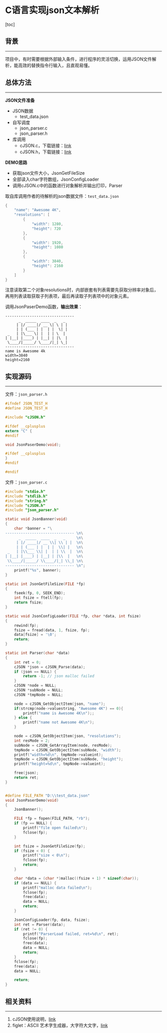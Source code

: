 

# C语言实现json文本解析

[toc]

## 背景

----

项目中，有时需要根据外部输入条件，进行程序的灵活切换，运用JSON文件解析，能高效的替换指令行输入，且直观易懂。

## 总体方法

----

**JSON文件准备**

- JSON数据
  - test_data.json
- 自写调度
  - json_parser.c
  - json_parser.h
- 库调用
  - cJSON.c，下载链接：[link](https://github.com/DaveGamble/cJSON/blob/master/cJSON.c)
  - cJSON.h，下载链接：[link](https://github.com/DaveGamble/cJSON/blob/master/cJSON.h)

**DEMO思路**

- 获取json文件大小，JsonGetFileSize
- 全部读入char字符数组，JsonConfigLoader
- 调用cJSON.c中的函数进行对象解析并输出打印，Parser




取自库调用作者的待解析的json数据文件：`test_data.json`

```c
{
    "name": "Awesome 4K",
    "resolutions": [
        {
            "width": 1280,
            "height": 720
        },
        {
            "width": 1920,
            "height": 1080
        },
        {
            "width": 3840,
            "height": 2160
        }
    ]
}
```

注意读取第二个对象resolutions时，内部嵌套有列表需要先获取分辨率对象后，再用列表读取获取子列表项，最后再读取子列表项中的对象元素。

调用JsonPaserDemo函数，**输出效果**：

```
------------------------------- 
      _  _____  ____  _   _
     | |/ ____|/ __ \| \ | |
     | | (___ | |  | |  \| |
 _   | |\___ \| |  | | \  |
| |__| |____) | |__| | |\  |
 \____/|_____/ \____/|_| \_|
-------------------------------
name is Awesome 4k
width=3840
height=2160
```



## 实现源码

-----

文件：`json_parser.h`

```c
#ifndef JSON_TEST_H
#define JSON_TEST_H

#include "cJSON.h"

#ifdef __cplusplus
extern "C" {
#endif

void JsonPaserDemo(void);

#ifdef __cplusplus
}
#endif

#endif
```

文件：`json_parser.c`

```c
#include "stdio.h"
#include "stdlib.h"
#include "string.h"
#include "cJSON.h"
#include "json_parser.h"

static void JsonBanner(void)
{
    char *banner = "\
------------------------------- \n\
      _  _____  ____  _   _     \n\
     | |/ ____|/ __ \\| \\ | |  \n\
     | | (___ | |  | |  \\| |   \n\
 _   | |\\___ \\| |  | | \\  |  \n\
| |__| |____) | |__| | |\\  |   \n\
 \\____/|_____/ \\____/|_| \\_| \n\
------------------------------- \n";
    printf("%s", banner);
}

static int JsonGetFileSize(FILE *fp)
{
    fseek(fp, 0, SEEK_END);
    int fsize = ftell(fp);
    return fsize;
}

static void JsonConfigLoader(FILE *fp, char *data, int fsize)
{
    rewind(fp);
    fsize = fread(data, 1, fsize, fp);
    data[fsize] = '\0';
    return;
}

static int Parser(char *data)
{
    int ret = 0;
    cJSON *json = cJSON_Parse(data);
    if (json == NULL) {
        return -1; // json malloc failed
    }
    cJSON *node = NULL;
    cJSON *subNode = NULL;
    cJSON *tmpNode = NULL;

    node = cJSON_GetObjectItem(json, "name");
    if(strcmp(node->valuestring, "Awesome 4K") == 0){
        printf("name is Awesome 4K\n");;
    } else {
        printf("name not Awesome 4K\n");
    }

    node = cJSON_GetObjectItem(json, "resolutions");
    int resMode = 2;
    subNode = cJSON_GetArrayItem(node, resMode);
    tmpNode = cJSON_GetObjectItem(subNode, "width");
    printf("width=%d\n", tmpNode->valueint);
    tmpNode = cJSON_GetObjectItem(subNode, "height");
    printf("height=%d\n", tmpNode->valueint);

    free(json);
    return ret;
}


#define FILE_PATH "D:\\test_data.json"
void JsonPaserDemo(void)
{
    JsonBanner();

    FILE *fp = fopen(FILE_PATH, "rb");
    if (fp == NULL) {
        printf("file open failed\n");
        fclose(fp);
    }

    int fsize = JsonGetFileSize(fp);
    if (fsize < 0) {
        printf("size < 0\n");
        fclose(fp);
        return;
    }

    char *data = (char *)malloc((fsize + 1) * sizeof(char));
    if (data == NULL) {
        printf("malloc data failed\n");
        fclose(fp);
        free(data);
        data = NULL;
        return;
    }

    JsonConfigLoader(fp, data, fsize);
    int ret = Parser(data);
    if (ret != 0) {
        printf("ParserLoad failed, ret=%d\n", ret);
        fclose(fp);
        free(data);
        data = NULL;
        return;
    }
    fclose(fp);
    free(data);
    data = NULL;

    return;
}
```



## 相关资料

----

1. cJSON使用说明，[link](https://github.com/DaveGamble/cJSON)
2. figlet：ASCII 艺术字生成器，大字符大文字，[link](https://helloacm.com/figlet/?url=JSON)